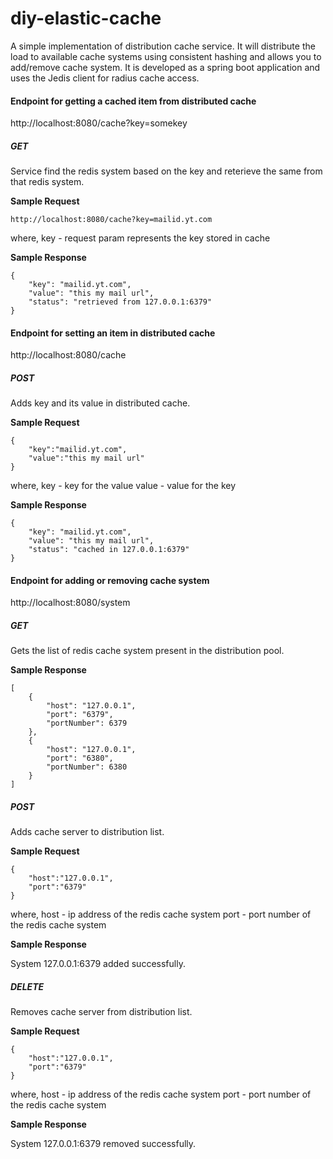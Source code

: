 # diy-elastic-cache
A simple implementation of distribution cache service. It will distribute the load to available cache systems using consistent hashing and allows you to add/remove cache system. It is developed as a spring boot application and uses the Jedis client for radius cache access.


#### Endpoint for getting a cached item from distributed cache

http://localhost:8080/cache?key=somekey

##### GET
Service find the redis system based on the key and reterieve the same from that redis system.

**Sample Request**

    http://localhost:8080/cache?key=mailid.yt.com

where,
    key - request param represents the key stored in cache

**Sample Response**

    {
        "key": "mailid.yt.com",
        "value": "this my mail url",
        "status": "retrieved from 127.0.0.1:6379"
    }

#### Endpoint for setting an item in distributed cache

http://localhost:8080/cache

##### POST
Adds key and its value in distributed cache.

**Sample Request**

    {
    	"key":"mailid.yt.com",
    	"value":"this my mail url"
    }

where,
    key - key for the value
    value - value for the key

**Sample Response**

    {
        "key": "mailid.yt.com",
        "value": "this my mail url",
        "status": "cached in 127.0.0.1:6379"
    }


#### Endpoint for adding or removing cache system

http://localhost:8080/system

##### GET
Gets the list of redis cache system present in the distribution pool.

**Sample Response**

    [
        {
            "host": "127.0.0.1",
            "port": "6379",
            "portNumber": 6379
        },
        {
            "host": "127.0.0.1",
            "port": "6380",
            "portNumber": 6380
        }
    ]

##### POST
Adds cache server to distribution list.

**Sample Request**

    {
    	"host":"127.0.0.1",
    	"port":"6379"
    }

where,
host - ip address of the redis cache system
port - port number of the redis cache system

**Sample Response**

System 127.0.0.1:6379 added successfully.

##### DELETE
Removes cache server from distribution list.

**Sample Request**

    {
    	"host":"127.0.0.1",
    	"port":"6379"
    }

where,
host - ip address of the redis cache system
port - port number of the redis cache system

**Sample Response**

System 127.0.0.1:6379 removed successfully.
